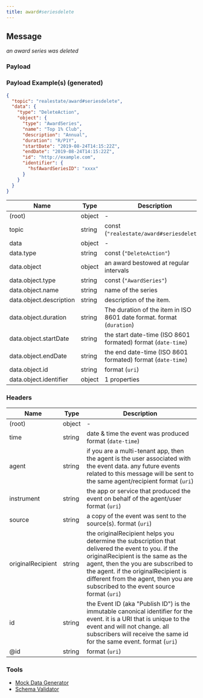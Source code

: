 ```yaml
---
title: award#seriesdelete
---
```

## Message

*an award series was deleted*

### Payload

### Payload Example(s) (generated)

```json
{
  "topic": "realestate/award#seriesdelete",
  "data": {
    "type": "DeleteAction",
    "object": {
      "type": "AwardSeries",
      "name": "Top 1% Club",
      "description": "Annual",
      "duration": "R/P1Y",
      "startDate": "2019-08-24T14:15:22Z",
      "endDate": "2019-08-24T14:15:22Z",
      "id": "http://example.com",
      "identifier": {
        "hsfAwardSeriesID": "xxxx"
      }
    }
  }
}
```


| Name | Type | Description |
|---|---|---|
| (root) | object | - |
| topic | string | const (`"realestate/award#seriesdelete"`)  |
| data | object | - |
| data.type | string | const (`"DeleteAction"`)  |
| data.object | object | an award bestowed at regular intervals |
| data.object.type | string | const (`"AwardSeries"`)  |
| data.object.name | string | name of the series |
| data.object.description | string | description of the item. |
| data.object.duration | string | The duration of the item in ISO 8601 date format. format (`duration`) |
| data.object.startDate | string | the start date-time (ISO 8601 formated) format (`date-time`) |
| data.object.endDate | string | the end date-time (ISO 8601 formated) format (`date-time`) |
| data.object.id | string |  format (`uri`) |
| data.object.identifier | object |  1 properties |

### Headers

| Name | Type | Description |
|---|---|---|
| (root) | object | - |
| time | string | date & time the event was produced format (`date-time`) |
| agent | string | if you are a multi-tenant app, then the agent is the user associated with the event data. any future events related to this message will be sent to the same agent/recipient format (`uri`) |
| instrument | string | the app or service that produced the event on behalf of the agent/user format (`uri`) |
| source | string | a copy of the event was sent to the source(s). format (`uri`) |
| originalRecipient | string | the originalRecipient helps you determine the subscription that delivered the event to you. if the originalRecipient is the same as the agent, then the you are subscribed to the agent. if the originalRecipient is different from the agent, then you are subscribed to the event source format (`uri`) |
| id | string | the Event ID (aka "Publish ID") is the immutable canonical identifier for the event. it is a URI that is unique to the event and will not change. all subscribers will receive the same id for the same event. format (`uri`) |
| @id | string |  format (`uri`) |

### Tools

* [Mock Data Generator](/tools/mock-data-generator)
* [Schema Validator](/tools/validate)


